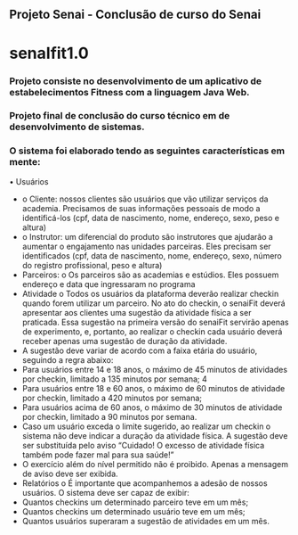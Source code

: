 ## Projeto Senai - Conclusão de curso do Senai
# senaIfit1.0

### Projeto consiste no desenvolvimento de um aplicativo de estabelecimentos Fitness com a linguagem Java Web.
### Projeto final de conclusão do curso técnico em de desenvolvimento de sistemas.

### O sistema foi elaborado tendo as seguintes características em mente:
• Usuários
- o Cliente: nossos clientes são usuários que vão utilizar serviços da academia.
Precisamos de suas informações pessoais de modo a identificá-los (cpf, data de
nascimento, nome, endereço, sexo, peso e altura)
- o Instrutor: um diferencial do produto são instrutores que ajudarão a aumentar o
engajamento nas unidades parceiras. Eles precisam ser identificados (cpf, data de
nascimento, nome, endereço, sexo, número do registro profissional, peso e altura)
- Parceiros: 
o Os parceiros são as academias e estúdios. Eles possuem endereço e data que
ingressaram no programa
- Atividade
o Todos os usuários da plataforma deverão realizar checkin quando forem utilizar um
parceiro. No ato do checkin, o senaiFit deverá apresentar aos clientes uma sugestão
da atividade física a ser praticada. Essa sugestão na primeira versão do senaiFit
servirão apenas de experimento, e, portanto, ao realizar o checkin cada usuário
deverá receber apenas uma sugestão de duração da atividade. 
- A sugestão deve
variar de acordo com a faixa etária do usuário, seguindo a regra abaixo:
- Para usuários entre 14 e 18 anos, o máximo de 45 minutos de atividades por
checkin, limitado a 135 minutos por semana;
4
- Para usuários entre 18 e 60 anos, o máximo de 60 minutos de atividade por
checkin, limitado a 420 minutos por semana;
- Para usuários acima de 60 anos, o máximo de 30 minutos de atividade por
checkin, limitado a 90 minutos por semana.
- Caso um usuário exceda o limite sugerido, ao realizar um checkin o sistema não deve
indicar a duração da atividade física. A sugestão deve ser substituída pelo aviso
“Cuidado! O excesso de atividade física também pode fazer mal para sua saúde!”
- O exercício além do nível permitido não é proibido. Apenas a mensagem de aviso
deve ser exibida.
- Relatórios
o É importante que acompanhemos a adesão de nossos usuários. O sistema deve ser
capaz de exibir:
- Quantos checkins um determinado parceiro teve em um mês;
- Quantos checkins um determinado usuário teve em um mês;
- Quantos usuários superaram a sugestão de atividades em um mês.
